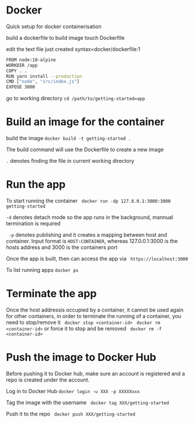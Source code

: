 # Docker
Quick setup for docker containerisation

build a dockerfile to build image
touch Dockerfile

edit the text file just created
syntax=docker/dockerfile:1

``` bash
FROM node:18-alpine
WORKDIR /app
COPY . .
RUN yarn install --production
CMD ["node", "src/index.js"]
EXPOSE 3000
```


go to working directory
```cd /path/to/getting-started=app```

# Build an image for the container
build the image
```docker build -t getting-started .``` 

The build command will use the Dockerfile to create a new image

 ```.``` denotes finding the file in current working directory
# Run the app
To start running the container
``` docker run -dp 127.0.0.1:3000:3000 getting-started```

```-d``` denotes detach mode so the app runs in the background, mannual termination is required

``` -p``` denotes publishing and it creates a mapping between host and container.
Input format is ```HOST:CONTAINER```, whereas 127.0.0.1:3000 is the hosts address and 3000 is the containers port

Once the app is built, then can access the app via
 ``` https://localhost:3000```
 
To list running apps
```docker ps```

# Terminate the app
Once the host addressis occupied by a container, it cannot be used again for other containers, in order to terminate the running of a container, you need to stop/remove it
``` docker stop <container-id>```
``` docker rm <container-id>```
or force it to stop and be removed 
``` docker rm -f <container-id>```

# Push the image to Docker Hub

Before pushing it to Docker hub, make sure an account is registered and a repo is created under the account.

Log in to Docker Hub
```docker login -u XXX -p XXXXXxxx```

Tag the image with the username
``` docker tag XXX/getting-started```

Push it to the repo
``` docker push XXX/getting-started```


